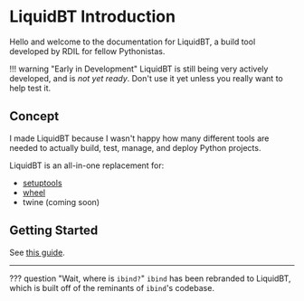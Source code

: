 # LiquidBT Introduction

Hello and welcome to the documentation for LiquidBT, a build tool developed by RDIL for fellow Pythonistas.

!!! warning "Early in Development"
    LiquidBT is still being very actively
    developed, and is *not yet ready*. Don't
    use it yet unless you really want to help
    test it.

## Concept

I made LiquidBT because I wasn't happy how many different tools are needed to actually build, test, manage, and deploy Python projects.

LiquidBT is an all-in-one replacement for:

* [setuptools](https://setuptools.readthedocs.io)
* [wheel](https://wheel.readthedocs.io)
* twine (coming soon)

## Getting Started

See [this guide](./getting-started.md).

----

??? question "Wait, where is `ibind?`"
    `ibind` has been rebranded to LiquidBT, which
    is built off of the reminants of `ibind`'s codebase.
